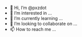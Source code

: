 - 👋 Hi, I’m @pxzdot
- 👀 I’m interested in ...
- 🌱 I’m currently learning ...
- 💞️ I’m looking to collaborate on ...
- 📫 How to reach me ...

<!---
pxzdot/pxzdot is a ✨ special ✨ repository because its `README.md` (this file) appears on your GitHub profile.
You can click the Preview link to take a look at your changes.
--->
